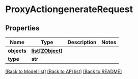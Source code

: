 # ProxyActiongenerateRequest

## Properties
Name | Type | Description | Notes
------------ | ------------- | ------------- | -------------
**objects** | [**list[ZObject]**](ZObject.md) |  | 
**type** | **str** |  | 

[[Back to Model list]](../README.md#documentation-for-models) [[Back to API list]](../README.md#documentation-for-api-endpoints) [[Back to README]](../README.md)

